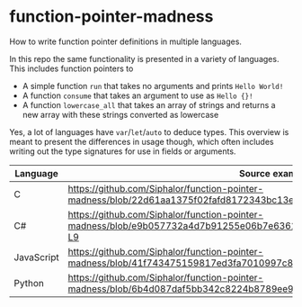 # function-pointer-madness
How to write function pointer definitions in multiple languages.

In this repo the same functionality is presented in a variety of languages.
This includes function pointers to

- A simple function `run` that takes no arguments and prints `Hello World!`
- A function `consume` that takes an argument to use as `Hello {}!`
- A function `lowercase_all` that takes an array of strings and returns a new array with these strings converted as lowercase

Yes, a lot of languages have `var`/`let`/`auto` to deduce types.
This overview is meant to present the differences in usage though, which often includes writing out the type signatures for use in fields or arguments.

| Language   | Source example                                                                                                                 |
| ---------- | ------------------------------------------------------------------------------------------------------------------------------ |
| C          | https://github.com/Siphalor/function-pointer-madness/blob/22d61aa1375f02fafd8172343bc13ee4ab4adace/src/main.c#L11-L13          |
| C#         | https://github.com/Siphalor/function-pointer-madness/blob/e9b057732a4d7b91255e06b7e6361404cdc266ed/src/csharp/Program.cs#L1-L9 |
| JavaScript | https://github.com/Siphalor/function-pointer-madness/blob/41f743475159817ed3fa7010997c84d9a72038e4/src/main.js#L4-L6           |
| Python     | https://github.com/Siphalor/function-pointer-madness/blob/6b4d087daf5bb342c8224b8789ee9d6a65e69a80/src/main.py#L4-L6           |
